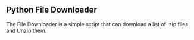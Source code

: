 ## Python File Downloader 
The File Downloader is a simple script that can download a list of .zip files and Unzip them.

